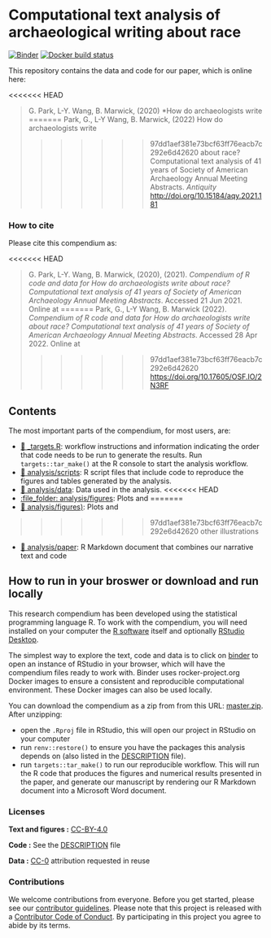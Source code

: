 
<!-- README.md is generated from README.Rmd. Please edit that file -->

# Computational text analysis of archaeological writing about race

<!-- badges: start -->

[![Binder](https://mybinder.org/badge_logo.svg)](https://mybinder.org/v2/gh/parkgayoung/racisminarchy/master?urlpath=rstudio)
[![Docker build
status](https://github.com/parkgayoung/racisminarchy/workflows/.github/workflows/docker-build.yaml/badge.svg)](https://github.com/parkgayoung/racisminarchy/actions)

<!-- badges: end -->

This repository contains the data and code for our paper, which is
online here:

<<<<<<< HEAD
> G. Park, L-Y. Wang, B. Marwick, (2020) *How do archaeologists write
=======
> Park, G., L-Y Wang, B. Marwick, (2022) How do archaeologists write
>>>>>>> 97dd1aef381e73bcf63ff76eacb7c292e6d42620
> about race? Computational text analysis of 41 years of Society of
> American Archaeology Annual Meeting Abstracts. *Antiquity*
> <http://doi.org/10.15184/aqy.2021.181>

### How to cite

Please cite this compendium as:

<<<<<<< HEAD
> G. Park, L-Y. Wang, B. Marwick, (2020), (2021). *Compendium of R code
> and data for How do archaeologists write about race? Computational
> text analysis of 41 years of Society of American Archaeology Annual
> Meeting Abstracts*. Accessed 21 Jun 2021. Online at
=======
> Park, G., L-Y Wang, B. Marwick (2022). *Compendium of R code and data
> for How do archaeologists write about race? Computational text
> analysis of 41 years of Society of American Archaeology Annual Meeting
> Abstracts*. Accessed 28 Apr 2022. Online at
>>>>>>> 97dd1aef381e73bcf63ff76eacb7c292e6d42620
> <https://doi.org/10.17605/OSF.IO/2N3RF>

## Contents

The most important parts of the compendium, for most users, are:

-   [:dart: \_targets.R](_targets.R): workflow instructions and
    information indicating the order that code needs to be run to
    generate the results. Run `targets::tar_make()` at the R console to
    start the analysis workflow.
-   [:file_folder: analysis/scripts](/analysis/scripts): R script files
    that include code to reproduce the figures and tables generated by
    the analysis.
-   [:file_folder: analysis/data](/analysis/data): Data used in the
    analysis.
<<<<<<< HEAD
-   [:file\_folder: analysis/figures](/analysis/figures): Plots and
=======
-   [:file_folder: analysis/figures)](/analysis/figures): Plots and
>>>>>>> 97dd1aef381e73bcf63ff76eacb7c292e6d42620
    other illustrations
-   [:file_folder: analysis/paper](/analysis/paper): R Markdown document
    that combines our narrative text and code

## How to run in your broswer or download and run locally

This research compendium has been developed using the statistical
programming language R. To work with the compendium, you will need
installed on your computer the [R
software](https://cloud.r-project.org/) itself and optionally [RStudio
Desktop](https://rstudio.com/products/rstudio/download/).

The simplest way to explore the text, code and data is to click on
[binder](https://mybinder.org/v2/gh/parkgayoung/racisminarchy/master?urlpath=rstudio)
to open an instance of RStudio in your browser, which will have the
compendium files ready to work with. Binder uses rocker-project.org
Docker images to ensure a consistent and reproducible computational
environment. These Docker images can also be used locally.

You can download the compendium as a zip from from this URL:
[master.zip](/archive/master.zip). After unzipping:

-   open the `.Rproj` file in RStudio, this will open our project in
    RStudio on your computer  
-   run `renv::restore()` to ensure you have the packages this analysis
    depends on (also listed in the [DESCRIPTION](/DESCRIPTION) file).  
-   run `targets::tar_make()` to run our reproducible workflow. This
    will run the R code that produces the figures and numerical results
    presented in the paper, and generate our manuscript by rendering our
    R Markdown document into a Microsoft Word document.

### Licenses

**Text and figures :**
[CC-BY-4.0](http://creativecommons.org/licenses/by/4.0/)

**Code :** See the [DESCRIPTION](DESCRIPTION) file

**Data :** [CC-0](http://creativecommons.org/publicdomain/zero/1.0/)
attribution requested in reuse

### Contributions

We welcome contributions from everyone. Before you get started, please
see our [contributor guidelines](CONTRIBUTING.md). Please note that this
project is released with a [Contributor Code of Conduct](CONDUCT.md). By
participating in this project you agree to abide by its terms.

